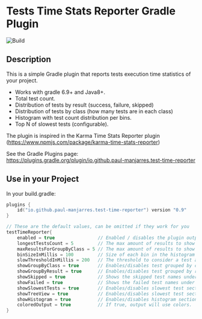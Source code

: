 # Tests Time Stats Reporter Gradle Plugin

![Build](https://github.com/paul-manjarres/tests-time-reporter-gradle-plugin/actions/workflows/gradle.yml/badge.svg)

## Description
This is a simple Gradle plugin that reports tests execution time statistics of your project.

* Works with gradle 6.9+ and Java8+. 
* Total test count.
* Distribution of tests by result (success, failure, skipped)
* Distribution of tests by class (how many tests are in each class)
* Histogram with test count distribution per bins.
* Top N of slowest tests (configurable).

The plugin is inspired in the Karma Time Stats Reporter plugin (https://www.npmjs.com/package/karma-time-stats-reporter)

See the Gradle Plugins page: https://plugins.gradle.org/plugin/io.github.paul-manjarres.test-time-reporter

## Use in your Project

In your build.gradle:

```kotlin
plugins {
    id("io.github.paul-manjarres.test-time-reporter") version "0.9"
}

// These are the default values, can be omitted if they work for you
testTimeReporter{
    enabled = true                // Enabled / disables the plugin output. 
    longestTestsCount = 5         // The max amount of results to show in the slowest test section. 
    maxResultsForGroupByClass = 5 // The max amount of results to show in the group-by-class test section.
    binSizeInMillis = 100         // Size of each bin in the histogram
    slowThresholdInMillis = 200   // The threshold to consider a test as 'slow'
    showGroupByClass = true       // Enables/disables test grouped by class section
    showGroupByResult = true      // Enables/disables test grouped by result section
    showSkipped = true            // Shows the skipped test names under the Results view.
    showFailed = true             // Shows the failed test names under the Results view.
    showSlowestTests = true       // Enables/disables slowest test section
    showTreeView = true           // Enables/disables slowest test section
    showHistogram = true          // Enables/disables histogram section
    coloredOutput = true          // If true, output will use colors.
}
```
